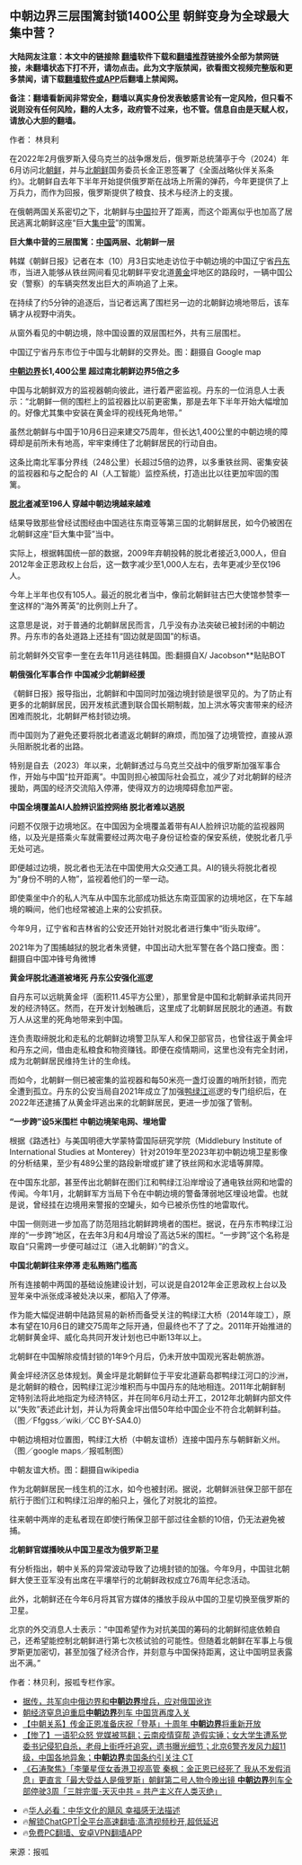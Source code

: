  <!-- 面包屑导航 --> <h2>中朝边界三层围篱封锁1400公里 朝鲜变身为全球最大集中营？</h2> <p class="notice"><b>大陆网友注意：本文中的链接除 <a href="https://github.com/bannedbook/fanqiang" >翻墙</a>软件下载和<a href="https://github.com/killgcd/justmysocks/blob/master/README.md">翻墙推荐</a>链接外全部为禁网链接，未翻墙状态下打不开，请勿点击。此为文字版禁闻，欲看图文视频完整版和更多禁闻，请下载<a href="https://github.com/bannedbook/fanqiang">翻墙软件或APP</a>后翻墙上禁闻网。</p><p>备注：翻墙看新闻非常安全，翻墙以真实身份发表敏感言论有一定风险，但只看不说则没有任何风险，翻的人太多，政府管不过来，也不管。信息自由是天赋人权，请放心大胆的翻墙。</b></p>  <div class="entry"> <p>作者： 林貝利</p> <p>在2022年2月俄罗斯入侵乌克兰的战争爆发后，俄罗斯总统蒲亭于今（2024）年6月访问北<a href="https://www.bannedbook.org/bnews/tag/%e6%9c%9d%e9%b2%9c/" class="st_tag internal_tag" rel="tag" title="标签 朝鲜 下的日志">朝鲜</a>，并与<a href="https://www.bannedbook.org/bnews/tag/%E5%8C%97%E6%9C%9D%E9%B2%9C/" class="st_tag internal_tag" rel="tag" title="标签 北朝鲜 下的日志">北朝鲜</a>国务委员长金正恩签署了《全面战略伙伴关系条约》。北朝鲜自去年下半年开始提供俄罗斯在战场上所需的弹药，今年更提供了上万兵力，而作为回报，俄罗斯提供了粮食、技术与经济上的支援。</p> <p>在俄朝两国关系密切之下，北朝鲜与<span class='wp_keywordlink_affiliate'><a href="https://www.bannedbook.org/" title="中国" target="_blank">中国</a></span>拉开了距离，而这个距离似乎也加高了居民逃离北朝鲜这座“巨大<a href="https://www.bannedbook.org/bnews/tag/%e9%9b%86%e4%b8%ad%e8%90%a5/" class="st_tag internal_tag" rel="tag" title="标签 集中营 下的日志">集中营</a>”的围篱。</p> <p><strong>巨大集中营的三层围篱：<a href="https://www.bannedbook.org/bnews/tag/%E4%B8%AD%E5%9B%BD/" class="st_tag internal_tag" rel="tag" title="标签 中国 下的日志">中国</a>两层、北朝鲜一层</strong></p> <p>韩媒《朝鲜日报》记者在本（10）月3日实地走访位于中朝边境的中国辽宁省<a href="https://www.bannedbook.org/bnews/tag/%E4%B8%B9%E4%B8%9C/" class="st_tag internal_tag" rel="tag" title="标签 丹东 下的日志">丹东</a>市，当进入能够从铁丝网间看见北朝鲜平安北道<a href="https://www.bannedbook.org/bnews/tag/%e9%bb%84%e9%87%91/" class="st_tag internal_tag" rel="tag" title="标签 黄金 下的日志">黄金</a>坪地区的路段时，一辆中国公安（警察）的车辆突然发出巨大的声响追了上来。</p> <p>在持续了约5分钟的追逐后，当记者远离了围栏另一边的北朝鲜边境地带后，该车辆才从视野中消失。</p> <p>从窗外看见的中朝边境，除中国设置的双层围栏外，共有三层围栏。</p> <p>中国辽宁省丹东市位于中国与北朝鲜的交界处。图：翻摄自 Google map</p> <p><strong><a href="https://www.bannedbook.org/bnews/tag/%E4%B8%AD%E6%9C%9D%E8%BE%B9%E7%95%8C/" class="st_tag internal_tag" rel="tag" title="标签 中朝边界 下的日志">中朝边界</a>长1,400公里 超过南北朝鲜边界5倍之多</strong></p> <p>中国与北朝鲜双方的监视器朝向彼此，进行着严密监视。丹东的一位消息人士表示：“北朝鲜一侧的围栏上的监视器比以前更密集，那是去年下半年开始大幅增加的。好像尤其集中安装在黄金坪的视线死角地带。”</p> <p>虽然北朝鲜与中国于10月6日迎来建交75周年，但长达1,400公里的中朝边境的障碍却是前所未有地高，牢牢束缚住了北朝鲜居民的行动自由。</p> <p>这条比南北军事分界线（248公里）长超过5倍的边界，以多重铁丝网、密集安装的监视器和与之配合的 AI（人工智能）监控系统，打造出比以往更加牢固的围篱。</p>  <p><strong><a href="https://www.bannedbook.org/bnews/tag/%e8%84%b1%e5%8c%97%e8%80%85/" class="st_tag internal_tag" rel="tag" title="标签 脱北者 下的日志">脱北者</a>减至196人 穿越中朝边境越来越难</strong></p> <p>结果导致那些曾经试图经由中国逃往东南亚等第三国的北朝鲜居民，如今仍被困在北朝鲜这座“巨大集中营”当中。</p> <p>实际上，根据韩国统一部的数据，2009年弃朝投韩的脱北者接近3,000人，但自2012年金正恩政权上台后，这一数字减少至1,000人左右，去年更减少至仅196人。</p> <p>今年上半年也仅有105人。最近的脱北者当中，像前北朝鲜驻古巴大使馆参赞李一奎这样的“海外菁英”的比例则上升了。</p> <p>这意思是说，对于普通的北朝鲜居民而言，几乎没有办法突破已被封闭的中朝边界。丹东市的各处道路上还挂有“固边就是固国”的标语。</p> <p>前北朝鲜外交官李一奎在去年11月逃往韩国。图:翻摄自X/ Jacobson**贴贴BOT</p> <p><strong>朝俄强化军事合作 中国减少北朝鲜经援</strong></p> <p>《朝鲜日报》报导指出，北朝鲜和中国同时加强边境封锁是很罕见的。为了防止有更多的北朝鲜居民，因开发核武遭到联合国长期制裁，加上洪水等灾害带来的经济困难而脱北，北朝鲜严格封锁边境。</p> <p>而中国则为了避免还要将脱北者遣返北朝鲜的麻烦，而加强了边境管控，直接从源头阻断脱北者的出路。</p> <p>特别是自去（2023）年以来，北朝鲜透过与乌克兰交战中的俄罗斯加强军事合作，开始与中国“拉开距离”。中国则担心被国际社会孤立，减少了对北朝鲜的经济援助，两国的经济交流陷入停滞，使得双方的边境障碍愈加严密。</p> <p><strong>中国全境覆盖AI人脸辨识监控网络 脱北者难以逃脱</strong></p> <p>问题不仅限于边境地区。在中国因为全境覆盖着带有AI人脸辨识功能的监视器网络，以及光是搭乘火车就需要经过两次电子身份证检查的保安系统，使脱北者几乎无处可逃。</p>  <p>即便越过边境，脱北者也无法在中国使用大众交通工具。AI的镜头将脱北者视为“身份不明的人物”，监视着他们的一举一动。</p> <p>即使乘坐中介的私人汽车从中国东北部成功抵达东南亚国家的边境地区，在下车越境的瞬间，他们也经常被追上来的公安抓获。</p> <p>今年9月，辽宁省和吉林省的公安还开始针对脱北者进行集中“街头取缔”。</p> <p>2021年为了围捕越狱的脱北者朱贤健，中国出动大批军警在各个路口搜查。图：翻摄自中国冲锋号角微博</p> <p><strong>黄金坪脱北通道被堵死 丹东公安强化巡逻</strong></p> <p>自丹东可以远眺黄金坪（面积11.45平方公里），那里曾是中国和北朝鲜承诺共同开发的经济特区。然而，在开发计划触礁后，这里成了北朝鲜居民脱北的通道。有数万人从这里的死角地带来到中国。</p> <p>连负责取缔脱北和走私的北朝鲜边境警卫队军人和保卫部官员，也曾往返于黄金坪和丹东之间，借由走私粮食和物资赚钱。即便在疫情期间，这里也没有完全封闭，成为北朝鲜居民维持生计的生命线。</p> <p>而如今，北朝鲜一侧已被密集的监视器和每50米亮一盏灯设置的哨所封锁，而完全遭到孤立。丹东的公安当局自2021年成立了加强<a href="https://www.bannedbook.org/bnews/tag/%E9%B8%AD%E7%BB%BF%E6%B1%9F/" class="st_tag internal_tag" rel="tag" title="标签 鸭绿江 下的日志">鸭绿江</a>巡逻的专门组织后，在2022年还逮捕了从黄金坪逃出来的北朝鲜居民，更进一步加强了管制。</p> <p><strong>“一步跨”设5米围栏 中朝边境架电网、埋地雷</strong></p> <p>根据《路透社》与美国明德大学蒙特雷国际研究学院（Middlebury Institute of International Studies at Monterey）针对2019年至2023年初中朝边境卫星影像的分析结果，至少有489公里的路段新增或扩建了铁丝网和水泥墙等屏障。</p> <p>在中国东北部，甚至传出北朝鲜在图们江和鸭绿江沿岸增设了通电铁丝网和地雷的传闻。今年1月，北朝鲜军方当局下令在中朝边境的警备薄弱地区埋设地雷。也就是说，曾经挂在边境用来警报的空罐头，如今已被杀伤性的地雷取代。</p> <p>中国一侧则进一步加高了防范阻挡北朝鲜跨境者的围栏。据说，在丹东市鸭绿江沿岸的“一步跨”地区，在去年3月和4月增设了高达5米的围栏。“一步跨”这个名称是取自“只需跨一步便可越过江（进入北朝鲜）”的含义。</p>  <p><strong>中国北朝鲜往来停滞 走私贿赂门槛高</strong></p> <p>所有连接朝中两国的基础设施建设计划，可以说是自2012年金正恩政权上台以及翌年亲中派张成泽被处决以来，都陷入了停滞。</p> <p>作为能大幅促进朝中陆路贸易的新桥而备受关注的鸭绿江大桥（2014年竣工），原本有望在10月6日的建交75周年之际开通，但最终也不了了之。2011年开始推进的北朝鲜黄金坪、威化岛共同开发计划也已中断13年以上。</p> <p>北朝鲜在中国解除疫情封锁的1年9个月后，仍未开放中国观光客赴朝旅游。</p> <p>黄金坪经济区总体规划。黄金坪是北朝鲜位于平安北道薪岛郡鸭绿江河口的沙洲，是北朝鲜的粮仓，因鸭绿江泥沙堆积而与中国丹东的陆地相连。2011年北朝鲜制定特别法将此地指定为经济特区，并在同年6月动土开工，2012年北朝鲜内部文件以“失败”表述此计划，并认为将黄金坪出借50年给中国企业不符合北朝鲜利益。（图／Ffggss／wiki／CC BY-SA4.0）</p> <p>中朝边境相对位置图，鸭绿江大桥（中朝友谊桥）连接中国丹东与朝鲜新义州。（图／google maps／报呱制图）</p> <p>中朝友谊大桥。图：翻摄自wikipedia</p> <p>作为北朝鲜居民一线生机的江水，如今也被封闭。据说，北朝鲜派驻保卫部干部在航行于图们江和鸭绿江沿岸的船只上，强化了对脱北的监控。</p> <p>往来朝中两岸的走私者现在即使行贿保卫部干部过往金额的10倍，仍无法避免被捕。</p> <p><strong>北朝鲜官媒播映从中国卫星改为俄罗斯卫星</strong></p> <p>有分析指出，朝中关系的异常波动导致了边境封锁的加强。今年9月，中国驻北朝鲜大使王亚军没有出席在平壤举行的北朝鲜政权成立76周年纪念活动。</p> <p>此外，北朝鲜还在今年6月将其官方媒体的播放手段从中国的卫星切换至俄罗斯的卫星。</p>  <p>北京的外交消息人士表示：“中国希望作为对抗美国的筹码的北朝鲜彻底依赖自己，还希望能控制北朝鲜进行第七次核试验的可能性。但随着北朝鲜在军事上与俄罗斯更加密切，甚至加强了经济合作，并刻意与中国保持距离，这让中国明显表露出不满。”</p> <p>作者：林贝利，报呱专栏作家。</p> <!--<div id="taboola-mid-1"></div>--><ul class='op-related-articles' title='相关阅读'> <li><a href='https://www.bannedbook.org/bnews/cbnews/20240818/2076106.html' target='_blank'>据传，共军向中俄边界和<b>中朝边界</b>增兵，应对俄国讹诈</a></li> <li><a href='https://www.bannedbook.org/bnews/headline/20220121/1682065.html' target='_blank'>朝经济窒息迫重启<b>中朝边界</b>列车 中国货再度入关</a></li> <li><a href='https://www.bannedbook.org/bnews/headline/20211029/1645506.html' target='_blank'>【中朝关系】传金正恩准备庆祝「登基」十周年 <b>中朝边界</b>将重新开放</a></li> <li><a href='https://www.bannedbook.org/bnews/bannedvideo/20210713/1585880.html' target='_blank'>【惨了】一语犯众怒 党媒被骂翻；云南疫情穿帮 造假实锤；女大学生遭系党委书记侵犯自杀，老母上街呼吁追究，遗书曝光细节；北京6警齐发风力超11级，中国各地异象；<b>中朝边界</b>卖国条约引关注 CT</a></li> <li><a href='https://www.bannedbook.org/bnews/bannedvideo/20200426/1319316.html' target='_blank'>《石涛聚焦》「李肇星侄女香港卫视高管 秦枫：金正恩已经死了 我从不发假消息」更直言「最大受益人是俄罗斯」朝鲜第二号人物今晚出镜 <b>中朝边界</b>列车全部停驶3周「三胖完蛋-天灭中共 = 共产主义在人类灭绝」 </a></li> </ul> <ul class="texttj"> <!--<li>🔥<a href="https://www.bannedbook.org/bnews/ssgc/20230219/1850782.html" target="_blank">法国犹太老板：神告诉我们，只有一位中国人能救人类</a></li>--> <li>🔥<a href="https://www.bannedbook.org/bnews/comments/20220220/1694796.html" target="_blank">华人必看：中华文化的飓风 幸福感无法描述</a></li> <li>🔥<a href="https://github.com/bannedbook/fanqiang/wiki/V2ray%E6%9C%BA%E5%9C%BA" target="_blank">解锁ChatGPT|全平台高速翻墙:高清视频秒开,超低延迟</a></li> <li>🔥<a href="https://github.com/bannedbook/fanqiang/wiki/%E7%A6%81%E9%97%BB%E7%BD%91%E5%AE%89%E5%8D%93%E7%BF%BB%E5%A2%99%E6%96%B0%E9%97%BBAPP" target="_blank">免费PC翻墙、安卓VPN翻墙APP</a></li> </ul><p class="src-info">来源：报呱 </p><a name='sharetosocial'></a> <div style="margin-bottom:5px;padding-bottom:5px;clear:both"> <div id="archive-pix-1" class="banner-ads"> <!-- AuctionX Display platform tag START --> <div id="27602x728x90x621x_ADSLOT1" clicktrack="%%CLICK_URL_ESC%%"></div>  <!-- AuctionX Display platform tag END --> </div> <div id="archive-pix-2" class="banner-ads"> <!-- AuctionX Display platform tag START --> <div id="27556x300x250x621x_ADSLOT1" clicktrack="%%CLICK_URL_ESC%%" style="margin:0 auto;text-align:center"></div>  <!-- AuctionX Display platform tag END --> </div> </div>  <div id="archive-pix-1" class="banner-ads"> <!-- AuctionX Display platform tag START --> <div id="27603x728x90x621x_ADSLOT1" clicktrack="%%CLICK_URL_ESC%%"></div>  <!-- AuctionX Display platform tag END --> </div> </div><!--END ENTRY--> 